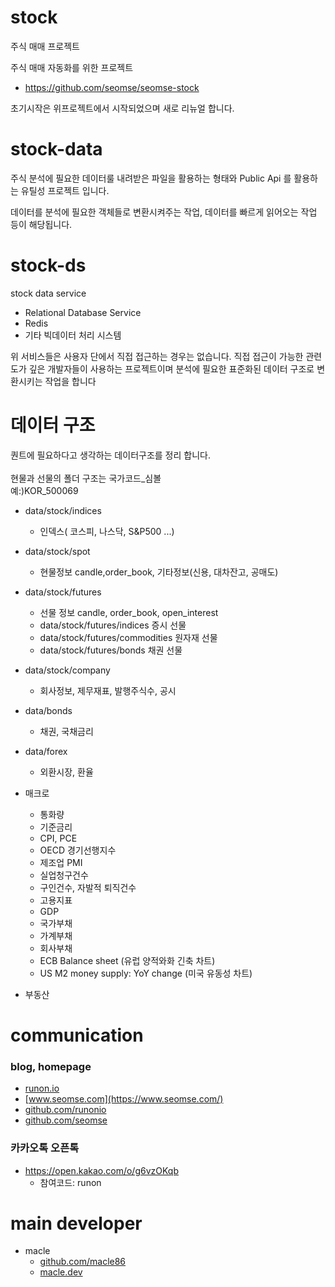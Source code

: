 # stock
주식 매매 프로젝트

주식 매매 자동화를 위한 프로젝트

- https://github.com/seomse/seomse-stock

초기시작은 위프로젝트에서 시작되었으며 새로 리뉴얼 합니다.

# stock-data

주식 분석에 필요한 데이터룰 내려받은 파일을 활용하는 형태와 Public Api 를 활용하는 유틸성 프로젝트 입니다.

데이터를 분석에 필요한 객체들로 변환시켜주는 작업, 데이터를 빠르게 읽어오는 작업 등이 해당됩니다.

# stock-ds
stock data service

- Relational Database Service
- Redis
- 기타 빅데이터 처리 시스템

위 서비스들은 사용자 단에서 직접 접근하는 경우는 없습니다. 직접 접근이 가능한 관련도가 깊은 개발자들이 사용하는 프로젝트이며 분석에 필요한 표준화된 데이터 구조로 변환시키는 작업을 합니다

# 데이터 구조

퀀트에 필요하다고 생각하는 데이터구조를 정리 합니다.
<br><br>
현물과 선물의 폴더 구조는 국가코드_심볼
<br> 예:)KOR_500069

- data/stock/indices
  - 인덱스( 코스피, 나스닥, S&P500 ...)
- data/stock/spot
  - 현물정보 candle,order_book, 기타정보(신용, 대차잔고, 공매도) 
- data/stock/futures
  - 선물 정보 candle, order_book, open_interest 
  - data/stock/futures/indices 증시 선물
  - data/stock/futures/commodities 원자재 선물
  - data/stock/futures/bonds 채권 선물
- data/stock/company
  - 회사정보, 제무재표, 발행주식수, 공시
- data/bonds
  - 채권, 국채금리
- data/forex
  - 외환시장, 환율

- 매크로
  - 통화량
  - 기준금리
  - CPI, PCE
  - OECD 경기선행지수
  - 제조업 PMI
  - 실업청구건수
  - 구인건수, 자발적 퇴직건수
  - 고용지표
  - GDP
  - 국가부채
  - 가계부채
  - 회사부채
  - ECB Balance sheet (유럽 양적와화 긴축 차트)
  - US M2 money supply: YoY change (미국 유동성 차트)
- 부동산



# communication
### blog, homepage
- [runon.io](https://runon.io)
- [www.seomse.com](https://www.seomse.com/)
- [github.com/runonio](https://github.com/runonio)
- [github.com/seomse](https://github.com/seomse)

### 카카오톡 오픈톡
 - https://open.kakao.com/o/g6vzOKqb
     - 참여코드: runon
 
# main developer
 - macle
    -  [github.com/macle86](https://github.com/macle86)
    -  [macle.dev](https://macle.dev)